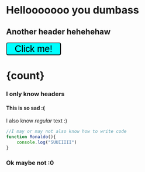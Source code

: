# Hellooooooo you dumbass

## Another header hehehehaw

<button on:click={AddOne}>Click me!</button>
<h1>{count}</h1>

### I only know headers

#### This is so sad :(

I also know *regular* text :)

```js
//I may or may not also know how to write code
function Ronaldo(){
    console.log("SUUIIIII")
}
```
### Ok maybe not :0

<script>
    let count = 0
    function AddOne(){
        count++
    }
</script>
<style>
    button {
        border-radius: 5px;
        background-color: cyan;
        width: 150px;
        height: 35px;
        font-size: 25px;
    }
    /* pre, code {
        border-radius: 5px;
        background-color: hsl(220,13%,18%);
        padding: 5px;
        box-sizing: border-box;
        color: gray;
    } */
</style>